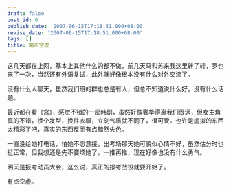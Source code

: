 ```yaml
---
draft: false
post_id: 0
publish_date: '2007-06-15T17:18:51.000+08:00'
revise_date: '2007-06-15T17:18:51.000+08:00'
tags: []
title: 略带空虚
---
```


这几天都在上网，基本上其他什么的都不做，前几天马和苏来我这里转了转，罗也来了一次，当然还有外语复试，此外就好像根本没有什么对外交流了。

没有什么人聊天，虽然我们班的群也总是有人，但总不知道说什么好，没有什么话题。

最近都在看《宫》，感觉不错的一部韩剧，虽然好像奢华得离我们很远，但女主角真的不错，换个发型，换件衣服，立刻气质就不同了，很可爱。也许是虚拟的东西太精彩了吧，真实的东西反而有点黯然失色。

一直没给她打电话，怕她不愿意接，出考场那天她可貌似心情不好，虽然估分时也挺正常，但我想还是先不要烦她了。一推再推，现在好像也没有什么勇气。

明天是报考动员大会，这么说，真正的报考战役就要开始了。

有点空虚。
